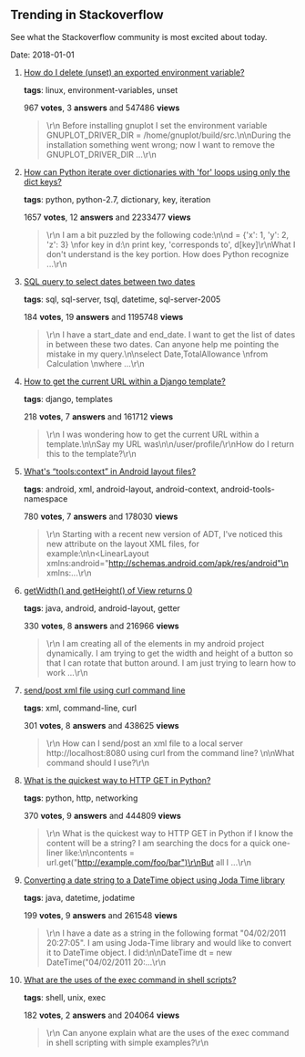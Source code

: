 ## Trending in Stackoverflow

See what the Stackoverflow community is most excited about today.

Date: 2018-01-01


1. [How do I delete (unset) an exported environment variable?](https://stackoverflow.com/questions/6877727/how-do-i-delete-unset-an-exported-environment-variable)

    **tags**: linux, environment-variables, unset
            
    967 **votes**, 3 **answers** and 547486 **views**

    > \r\n            Before installing gnuplot I set the environment variable GNUPLOT_DRIVER_DIR = /home/gnuplot/build/src.\n\nDuring the installation something went wrong; now I want to remove the GNUPLOT_DRIVER_DIR ...\r\n        

    
2. [How can Python iterate over dictionaries with 'for' loops using only the dict keys?](https://stackoverflow.com/questions/3294889/how-can-python-iterate-over-dictionaries-with-for-loops-using-only-the-dict-ke)

    **tags**: python, python-2.7, dictionary, key, iteration
            
    1657 **votes**, 12 **answers** and 2233477 **views**

    > \r\n            I am a bit puzzled by the following code:\n\nd = {'x': 1, 'y': 2, 'z': 3} \nfor key in d:\n    print key, 'corresponds to', d[key]\r\nWhat I don't understand is the key portion. How does Python recognize ...\r\n        

    
3. [SQL query to select dates between two dates](https://stackoverflow.com/questions/5125076/sql-query-to-select-dates-between-two-dates)

    **tags**: sql, sql-server, tsql, datetime, sql-server-2005
            
    184 **votes**, 19 **answers** and 1195748 **views**

    > \r\n            I have a start_date and end_date. I want to get the list of dates in between these two dates. Can anyone help me pointing the mistake in my query.\n\nselect Date,TotalAllowance \nfrom Calculation \nwhere ...\r\n        

    
4. [How to get the current URL within a Django template?](https://stackoverflow.com/questions/2882490/how-to-get-the-current-url-within-a-django-template)

    **tags**: django, templates
            
    218 **votes**, 7 **answers** and 161712 **views**

    > \r\n            I was wondering how to get the current URL within a template.\n\nSay my URL was\n\n/user/profile/\r\nHow do I return this to the template?\r\n        

    
5. [What's “tools:context” in Android layout files?](https://stackoverflow.com/questions/11078487/whats-toolscontext-in-android-layout-files)

    **tags**: android, xml, android-layout, android-context, android-tools-namespace
            
    780 **votes**, 7 **answers** and 178030 **views**

    > \r\n            Starting with a recent new version of ADT, I've noticed this new attribute on the layout XML files, for example:\n\n<LinearLayout xmlns:android="http://schemas.android.com/apk/res/android"\n    xmlns:...\r\n        

    
6. [getWidth() and getHeight() of View returns 0](https://stackoverflow.com/questions/3591784/getwidth-and-getheight-of-view-returns-0)

    **tags**: java, android, android-layout, getter
            
    330 **votes**, 8 **answers** and 216966 **views**

    > \r\n            I am creating all of the elements in my android project dynamically. I am trying to get the width and height of a button so that I can rotate that button around. I am just trying to learn how to work ...\r\n        

    
7. [send/post xml file using curl command line](https://stackoverflow.com/questions/3007253/send-post-xml-file-using-curl-command-line)

    **tags**: xml, command-line, curl
            
    301 **votes**, 8 **answers** and 438625 **views**

    > \r\n            How can I send/post an xml file to a local server http://localhost:8080 using curl from the command line? \n\nWhat command should I use?\r\n        

    
8. [What is the quickest way to HTTP GET in Python?](https://stackoverflow.com/questions/645312/what-is-the-quickest-way-to-http-get-in-python)

    **tags**: python, http, networking
            
    370 **votes**, 9 **answers** and 444809 **views**

    > \r\n            What is the quickest way to HTTP GET in Python if I know the content will be a string? I am searching the docs for a quick one-liner like:\n\ncontents = url.get("http://example.com/foo/bar")\r\nBut all I ...\r\n        

    
9. [Converting a date string to a DateTime object using Joda Time library](https://stackoverflow.com/questions/6252678/converting-a-date-string-to-a-datetime-object-using-joda-time-library)

    **tags**: java, datetime, jodatime
            
    199 **votes**, 9 **answers** and 261548 **views**

    > \r\n            I have a date as a string in the following format "04/02/2011 20:27:05". I am using Joda-Time library and would like to convert it to DateTime object. I did:\n\nDateTime dt = new DateTime("04/02/2011 20:...\r\n        

    
10. [What are the uses of the exec command in shell scripts?](https://stackoverflow.com/questions/18351198/what-are-the-uses-of-the-exec-command-in-shell-scripts)

    **tags**: shell, unix, exec
            
    182 **votes**, 2 **answers** and 204064 **views**

    > \r\n            Can anyone explain what are the uses of the exec command in shell scripting with simple examples?\r\n        

    